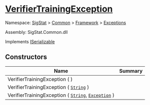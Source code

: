 # [VerifierTrainingException](./VerifierTrainingException.md)

Namespace: [SigStat]() > [Common]() > [Framework]() > [Exceptions]()

Assembly: SigStat.Common.dll

Implements [ISerializable](https://docs.microsoft.com/en-us/dotnet/api/System.Runtime.Serialization.ISerializable)


## Constructors

| Name | Summary | 
| --- | --- | 
| VerifierTrainingException (  ) |  | 
| VerifierTrainingException ( [`String`](https://docs.microsoft.com/en-us/dotnet/api/System.String) ) |  | 
| VerifierTrainingException ( [`String`](https://docs.microsoft.com/en-us/dotnet/api/System.String), [`Exception`](https://docs.microsoft.com/en-us/dotnet/api/System.Exception) ) |  | 


